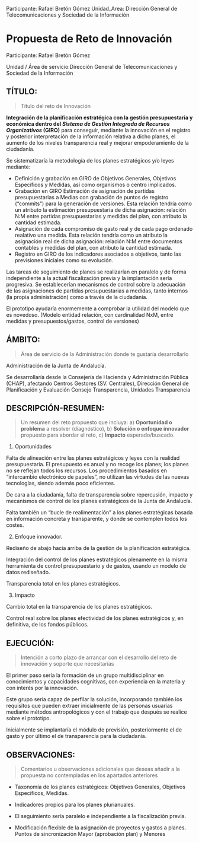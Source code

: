 Participante:  Rafael Bretón Gómez
Unidad_Area:   Dirección General de Telecomunicaciones y Sociedad de la Información

# Propuesta de Reto de Innovación


Participante: Rafael Bretón Gómez

Unidad / Área de servicio:Dirección General de Telecomunicaciones y Sociedad de la Información



## TÍTULO:

>	Título del reto de Innovación

**Integración de la planificación estratégica con la gestión presupuestaria y económica dentro del _Sistema de Gestión Integrada de Recursos Organizativos_ (GIRO)** para conseguir, mediante la innovación en el registro y posterior interpretación de la información relativa a dicho planes, el aumento de los niveles transparencia real y mejorar empoderamiento de la ciudadanía.

Se sistematizaría la metodología de los planes estratégicos y/o leyes mediante:

- Definición y grabación en GIRO de Objetivos Generales, Objetivos Específicos y Medidas, así como organismos o centro implicados.
- Grabación en GIRO Estimación de asignación de partidas presupuestarias a Medias con grabación de puntos de registro (“commits”) para la generación de versiones. Esta relación tendría como un atributo la estimación presupuestaria de dicha asignación: relación N:M entre partidas presupuestarias y medidas del plan, con atributo la cantidad estimada.
- Asignación de cada compromiso de gasto real y de cada pago ordenado realativo una medida. Esta relación tendría como un atributo la asignación real de dicha asignación: relación N:M entre documentos contables  y medidas del plan, con atributo la cantidad estimada.
- Registro en GIRO de los indicadores asociados a objetivos, tanto las previsiones iniciales como su evolución.

 

Las tareas de seguimiento de planes se realizarían en paralelo y de forma independiente a la actual fiscalización previa y la implantación sería progresiva. Se establecerían mecanismos de control sobre la adecuación de las asignaciones de partidas presupuestarias a medidas, tanto internos (la propia administración) como a través de la ciudadanía.

El prototipo ayudaría enormemente a comprobar la utilidad del modelo que es novedoso. (Modelo entidad relación, con cardinalidad NxM, entre medidas y presupuestos/gastos, control de versiones) 

## ÁMBITO:

>	Área de servicio de la Administración donde te gustaría desarrollarlo

Administración de la Junta de Andalucía.

Se desarrollaría desde la Consejería de Hacienda y Administración Pública (CHAP), afectando Centros Gestores (SV. Centrales), Dirección General de Planificación y Evaluación Consejo Transparencia, Unidades Transparencia

## DESCRIPCIÓN-RESUMEN:

>	Un resumen del reto propuesto que incluya: a) **Oportunidad o problema** a resolver (diagnóstico), b) **Solución o enfoque innovador** propuesto para abordar el reto, c) **Impacto** esperado/buscado.

1. Oportunidades

Falta de alineación entre las planes estratégicos y leyes con la realidad presupuestaria. El presupuesto es anual y no recoge los planes; los planes no se reflejan todos los recursos. Los procedimientos basados en “intercambio electrónico de papeles”, no utilizan las virtudes de las nuevas tecnologías, siendo además poco eficientes.

De cara a la ciudadanía, falta de transparencia sobre repercusión, impacto y mecanismos de control de los planes estratégicos de la Junta de Andalucía.

Falta también un “bucle de realimentación” a los planes estratégicas basada en información concreta y transparente, y donde se contemplen todos los costes.

2. Enfoque innovador.

Rediseño de abajo hacia arriba de la gestión de la planificación estratégica.

Integración del control de los planes estratégicos plenamente en la misma herramienta de control presupuestario y de gastos, usando un modelo de datos rediseñado.

Transparencia total en los planes estratégicos.

3. Impacto

Cambio total en la transparencia de los planes estratégicos.

Control real sobre los planes efectividad de los planes estratégicos y, en definitiva, de los fondos públicos.

## EJECUCIÓN:

>	Intención a corto plazo de arrancar con el desarrollo del reto de innovación y soporte que necesitarías

El primer paso sería la formación de un grupo multidisciplinar en conocimientos y capacidades cognitivas, con experiencia en la materia y con  interés por la innovación.

Este grupo sería capaz de perfilar la solución, incorporando también los requisitos que pueden extraer inicialmente de las personas usuarias mediante métodos antropológicos y con el trabajo que después se realice sobre el prototipo.

Inicialmente se implantaría el módulo de previsión, posteriormente el de gasto y por último el de transparencia para la ciudadanía.

## OBSERVACIONES:

>	Comentarios u observaciones adicionales que deseas añadir a la propuesta no contempladas en los apartados anteriores

- Taxonomía de los planes estratégicos: Objetivos Generales, Objetivos Específicos, Medidas.

- Indicadores propios para los planes plurianuales.

- El seguimiento sería paralelo e independiente a la fiscalización previa.

- Modificación flexible de la asignación de proyectos y gastos a planes. Puntos de sincronización Mayor (aprobación plan) y Menores

